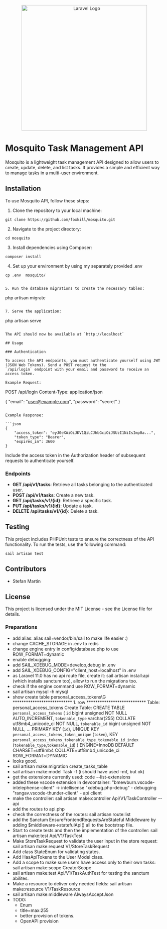 <p align="center"><a href="https://laravel.com" target="_blank"><img src="https://raw.githubusercontent.com/laravel/art/master/logo-lockup/5%20SVG/2%20CMYK/1%20Full%20Color/laravel-logolockup-cmyk-red.svg" width="400" alt="Laravel Logo"></a></p>


# Mosquito Task Management API

Mosquito is a lightweight task management API designed to allow users to create, update, delete, and list tasks. It provides a simple and efficient way to manage tasks in a multi-user environment.

## Installation

To use Mosquito API, follow these steps:

1. Clone the repository to your local machine:

```
git clone https://github.com/foxkill/mosquito.git
```

2. Navigate to the project directory:

```
cd mosquito
```

3. Install dependencies using Composer:

```
composer install
```

4. Set up your environment by using my separately provided .env

```
cp .env  mosquito/
```

```

5. Run the database migrations to create the necessary tables:

```
php artisan migrate
```

7. Serve the application:

```
php artisan serve
```

The API should now be available at `http://localhost`

## Usage

### Authentication

To access the API endpoints, you must authenticate yourself using JWT (JSON Web Tokens). Send a POST request to the 
`/api/login` endpoint with your email and password to receive an access token.

Example Request:

```
POST /api/login
Content-Type: application/json

{
    "email": "user@example.com",
    "password": "secret"
}
```

Example Response:

```json
{
    "access_token": "eyJ0eXAiOiJKV1QiLCJhbGciOiJSUzI1NiIsImp0a...",
    "token_type": "Bearer",
    "expires_in": 3600
}
```

Include the access token in the Authorization header of subsequent requests to authenticate yourself.

### Endpoints

- **GET /api/v1/tasks**: Retrieve all tasks belonging to the authenticated user.
- **POST /api/v1/tasks**: Create a new task.
- **GET /api/tasks/v1/{id}**: Retrieve a specific task.
- **PUT /api/tasks/v1/{id}**: Update a task.
- **DELETE /api/tasks/v1/{id}**: Delete a task.

## Testing

This project includes PHPUnit tests to ensure the correctness of the API functionality. To run the tests, use the following command:

```
sail artisan test
```

## Contributors

- Stefan Martin

## License

This project is licensed under the MIT License - see the License file for details.

### Preparations
- add alias: alias sail=vendor/bin/sail to make life easier :)
- change CACHE_STORAGE in .env to redis
- change engine entry in config/database.php to use ROW_FORMAT=dynamic
- enable debugging:
- add SAIL_XDEBUG_MODE=develop,debug in .env
- add SAIL_XDEBUG_CONFIG="client_host=localhost" in .env
- as Laravel 11.0 has no api route file, create it: sail artisan install:api (which installs sanctum too),
  allow to run the migrations too.
- check if the engine command use ROW_FORMAT=dynamic
- sail artisan mysql -h mysql
- show create table personal_access_tokens\G
*************************** 1. row ***************************
       Table: personal_access_tokens
Create Table: CREATE TABLE `personal_access_tokens` (
  `id` bigint unsigned NOT NULL AUTO_INCREMENT,
  `tokenable_type` varchar(255) COLLATE utf8mb4_unicode_ci NOT NULL,
  `tokenable_id` bigint unsigned NOT NULL,
  ...
  PRIMARY KEY (`id`),
  UNIQUE KEY `personal_access_tokens_token_unique` (`token`),
  KEY `personal_access_tokens_tokenable_type_tokenable_id_index` (`tokenable_type`,`tokenable_id`)
) ENGINE=InnoDB DEFAULT CHARSET=utf8mb4 COLLATE=utf8mb4_unicode_ci ROW_FORMAT=DYNAMIC
- looks good.
- sail artisan make:migration create_tasks_table
- sail artisan make:model Task -f (i should have used -mf, but ok)
- get the extensions currently used: code --list-extensions
- added these vscode extension in devcontainer: 
  "bmewburn.vscode-intelephense-client" -> intellisense
  "xdebug.php-debug" - debugging
  "rangav.vscode-thunder-client" - api client
- make the controller: sail artisan make:controller Api/V1/TaskController --api
- add the routes to api.php
- check the correctness of the routes: sail artisan route:list
- add the Sanctum EnsureFrontendRequestsAreStateful Middleware by adding $middleware->statefulApi() all to the bootstrap file.
- Start to create tests and then the implementation of the controller:  sail artisan make:test Api/V1/TaskTest
- Make StoreTaskRequest to validate the user input in the store request: sail artisan make:request V1/StoreTaskRequest
- Add class StateEnum for validating states.
- Add HasApiTokens to the User Model class.
- Add a scope to make sure users have access only to their own tasks: sail artisan make:scope CreatorScope
- sail artisan make:test Api/V1/TaskAuthTest for testing the sanctum abilites.
- Make a resource to deliver only needed fields: sail artisan make:resource V1/TaskResource
- sail artisan make:middleware AlwaysAcceptJson
- TOD0: 
    * Enum
    * title=max:255 
    * better provision of tokens.
    * OpenAPI provision








